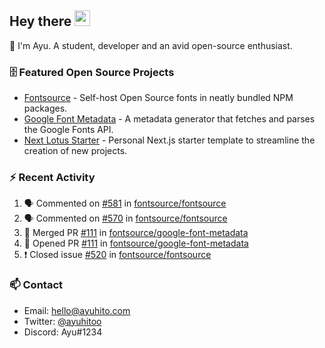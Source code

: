 ## Hey there <img src="https://media.giphy.com/media/hvRJCLFzcasrR4ia7z/giphy.gif" width="25" height="25">

📝 I'm Ayu. A student, developer and an avid open-source enthusiast.

### 🗄 Featured Open Source Projects

- [Fontsource](https://github.com/fontsource/fontsource) - Self-host Open Source fonts in neatly bundled NPM packages.
- [Google Font Metadata](https://github.com/fontsource/google-font-metadata) - A metadata generator that fetches and parses the Google Fonts API.
- [Next Lotus Starter](https://github.com/DecliningLotus/next-lotus-starter) - Personal Next.js starter template to streamline the creation of new projects.

### ⚡ Recent Activity

<!--START_SECTION:activity-->

1. 🗣 Commented on [#581](https://github.com/fontsource/fontsource/issues/581) in [fontsource/fontsource](https://github.com/fontsource/fontsource)
2. 🗣 Commented on [#570](https://github.com/fontsource/fontsource/issues/570) in [fontsource/fontsource](https://github.com/fontsource/fontsource)
3. 🎉 Merged PR [#111](https://github.com/fontsource/google-font-metadata/pull/111) in [fontsource/google-font-metadata](https://github.com/fontsource/google-font-metadata)
4. 💪 Opened PR [#111](https://github.com/fontsource/google-font-metadata/pull/111) in [fontsource/google-font-metadata](https://github.com/fontsource/google-font-metadata)
5. ❗️ Closed issue [#520](https://github.com/fontsource/fontsource/issues/520) in [fontsource/fontsource](https://github.com/fontsource/fontsource)
<!--END_SECTION:activity-->

### 📫 Contact

- Email: hello@ayuhito.com
- Twitter: [@ayuhitoo](https://twitter.com/ayuhitoo)
- Discord: Ayu#1234
